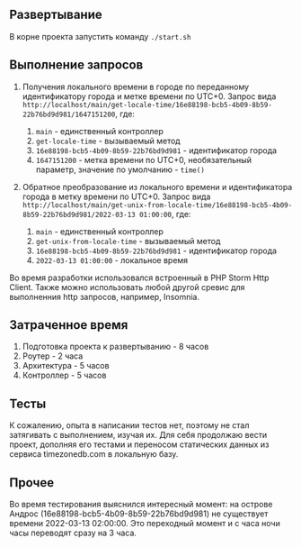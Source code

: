 ## Развертывание
В корне проекта запустить команду ```./start.sh```

## Выполнение запросов
1. Получения локального времени в городе по переданному идентификатору города и метке времени по UTC+0.
Запрос вида ```http://localhost/main/get-locale-time/16e88198-bcb5-4b09-8b59-22b76bd9d981/1647151200```, где:
    1. `main` - единственный контроллер
    2. `get-locale-time` - вызываемый метод
    3. `16e88198-bcb5-4b09-8b59-22b76bd9d981` - идентификатор города
    4. `1647151200` - метка времени по UTC+0, необязательный параметр, значение по умолчанию - `time()`
    
2. Обратное преобразование из локального времени и идентификатора города в метку времени по UTC+0.
Запрос вида ```http://localhost/main/get-unix-from-locale-time/16e88198-bcb5-4b09-8b59-22b76bd9d981/2022-03-13 01:00:00```, где:
    1. `main` - единственный контроллер
    2. `get-unix-from-locale-time` - вызываемый метод
    3. `16e88198-bcb5-4b09-8b59-22b76bd9d981` - идентификатор города
    4. `2022-03-13 01:00:00` - локальное время
    
Во время разработки использовался встроенный в PHP Storm Http Client. Также можно использовать любой другой сревис
для выполненния http запросов, например, Insomnia.

## Затраченное время
1. Подготовка проекта к развертыванию - 8 часов
2. Роутер - 2 часа
3. Архитектура - 5 часов
4. Контроллер - 5 часов

## Тесты
К сожалению, опыта в написании тестов нет, поэтому не стал затягивать с выполнением, изучая их.
Для себя продолжаю вести проект, дополняя его тестами и переносом статических данных из сервиса timezonedb.com
в локальную базу.

## Прочее
Во время тестирования выяснился интересный момент: на острове Андрос (16e88198-bcb5-4b09-8b59-22b76bd9d981) не существует
времени 2022-03-13 02:00:00. Это переходный момент и с часа ночи часы переводят сразу на 3 часа. 
